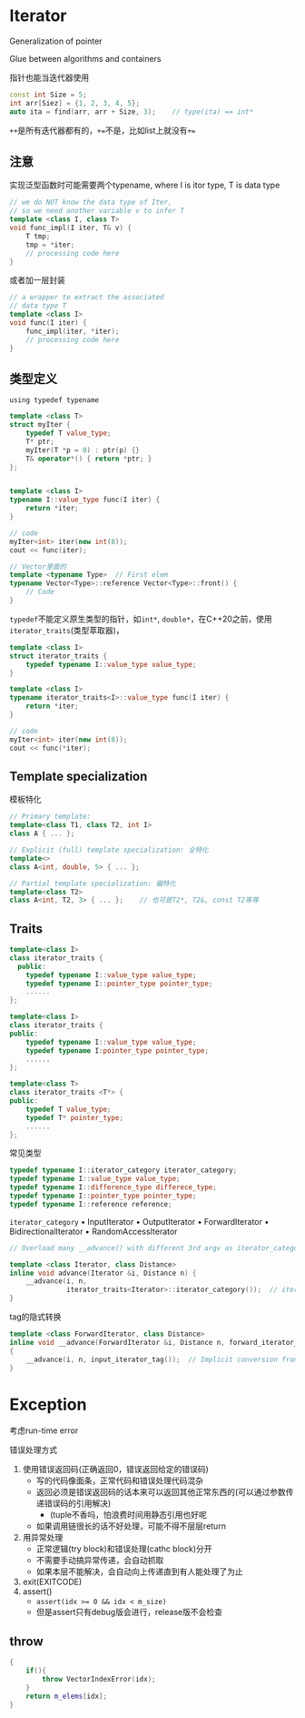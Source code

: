 # Iterator

Generalization of pointer

Glue between algorithms and containers



指针也能当迭代器使用

```cpp
const int Size = 5;
int arr[Siez] = {1, 2, 3, 4, 5};
auto ita = find(arr, arr + Size, 3);	// type(ita) == int*
```



`++`是所有迭代器都有的，`+=`不是，比如list上就没有`+=`



## 注意

实现泛型函数时可能需要两个typename, where I is itor type, T is data type

```cpp
// we do NOT know the data type of Iter,
// so we need another variable v to infer T
template <class I, class T>
void func_impl(I iter, T& v) {
    T tmp;
    tmp = *iter;
    // processing code here
}
```

或者加一层封装

```cpp
// a wrapper to extract the associated
// data type T
template <class I>
void func(I iter) {
    func_impl(iter, *iter);
    // processing code here
}
```

## 类型定义

`using typedef typename`

```cpp
template <class T>
struct myIter {
    typedef T value_type;
    T* ptr;
    myIter(T *p = 0) : ptr(p) {}
    T& operator*() { return *ptr; }
};


template <class I>
typename I::value_type func(I iter) {
    return *iter;
}

// code
myIter<int> iter(new int(8));
cout << func(iter);

// Vector里面的
template <typename Type>  // First elem
typename Vector<Type>::reference Vector<Type>::front() {
    // Code
}
```

`typedef`不能定义原生类型的指针，如`int*`, `double*`，在C++20之前，使用`iterator_traits`(类型萃取器)，

```cpp
template <class I>
struct iterator_traits {
    typedef typename I::value_type value_type;
}

template <class I>
typename iterator_traits<I>::value_type func(I iter) {
    return *iter;
}

// code
myIter<int> iter(new int(8));
cout << func(*iter);
```

## Template specialization

模板特化

```cpp
// Primary template:
template<class T1, class T2, int I>
class A { ... };

// Explicit (full) template specialization: 全特化
template<>
class A<int, double, 5> { ... };

// Partial template specialization: 偏特化
template<class T2>
class A<int, T2, 3> { ... };	// 也可是T2*, T2&, const T2等等
```

## Traits

```cpp
template<class I>
class iterator_traits {
  public:
    typedef typename I::value_type value_type;
    typedef typename I::pointer_type pointer_type;
    ......
};

template<class I>
class iterator_traits {
public:
    typedef typename I::value_type value_type;
    typedef typename I:pointer_type pointer_type;
    ......
};

template<class T>
class iterator_traits <T*> {
public:
    typedef T value_type;
    typedef T* pointer_type;
    ......
};
```

常见类型

```cpp
typedef typename I::iterator_category iterator_category;
typedef typename I::value_type value_type;
typedef typename I::difference_type differece_type;
typedef typename I::pointer_type pointer_type;
typedef typename I::reference reference;
```

`iterator_category`
 • InputIterator
 • OutputIterator
 • ForwardIterator
 • BidirectionalIterator
 • RandomAccessIterator

```cpp
// Overload many __advance() with different 3rd argv as iterator_category

template <class Iterator, class Distance>
inline void advance(Iterator &i, Distance n) {
    __advance(i, n,
              iterator_traits<Iterator>::iterator_category());	// iterator_category()是Temporary object
}
```

tag的隐式转换

```cpp
template <class ForwardIterator, class Distance>
inline void __advance(ForwardIterator &i, Distance n, forward_iterator_tag)
{
    __advance(i, n, input_iterator_tag());	// Implicit conversion from forward_iterator_tag to input_iterator_tag()
}
```



# Exception

考虑run-time error

错误处理方式

1. 使用错误返回码(正确返回0，错误返回给定的错误码)
    * 写的代码像面条，正常代码和错误处理代码混杂
    * 返回必须是错误返回码的话本来可以返回其他正常东西的(可以通过参数传递错误码的引用解决)
        * (tuple不香吗，怕浪费时间用静态引用也好呢
    * 如果调用链很长的话不好处理，可能不得不层层return
2. 用异常处理
    * 正常逻辑(try block)和错误处理(cathc block)分开
    * 不需要手动搞异常传递，会自动抓取
    * 如果本层不能解决，会自动向上传递直到有人能处理了为止
3. exit(EXITCODE)
4. assert()
    * `assert(idx >= 0 && idx < m_size)`
    * 但是assert只有debug版会进行，release版不会检查



## throw

```cpp
{
    if(){
        throw VectorIndexError(idx);
    }
    return m_elems[idx];
}
```

